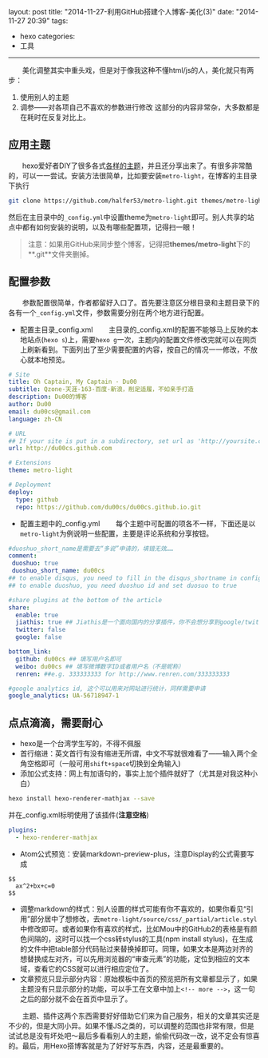 layout: post
title: "2014-11-27-利用GitHub搭建个人博客-美化(3)"
date: "2014-11-27 20:39"
tags:
- hexo
categories:
- 工具
---

　　美化调整其实中重头戏，但是对于像我这种不懂html/js的人，美化就只有两步：
1. 使用别人的主题
2. 调参——对各项自己不喜欢的参数进行修改
这部分的内容非常杂，大多数都是在耗时在反复对比上。

## 应用主题
　　hexo爱好者DIY了很多各式[各样的主题](https://github.com/hexojs/hexo/wiki/Themes)，并且还分享出来了。有很多非常酷的，可以一一尝试。安装方法很简单，比如要安装`metro-light`，在博客的主目录下执行
```sh
git clone https://github.com/halfer53/metro-light.git themes/metro-light
```
然后在主目录中的`_config.yml`中设置theme为`metro-light`即可。别人共享的站点中都有如何安装的说明，以及有哪些配置项，记得扫一眼！
> 注意：如果用GitHub来同步整个博客，记得把**themes/metro-light**下的**.git**文件夹删掉。

## 配置参数
　　参数配置很简单，作者都留好入口了。首先要注意区分根目录和主题目录下的各有一个`_config.yml`文件，参数需要分别在两个地方进行配置。
- 配置主目录_config.xml
　　主目录的_config.xml的配置不能够马上反映的本地站点(`hexo s`)上，需要`hexo g`一次，主题内的配置文件修改完就可以在网页上刷新看到。下面列出了至少需要配置的内容，按自己的情况一一修改，不放心就本地预览。

```yaml
# Site
title: Oh Captain, My Captain - Du00
subtitle: Qzone-天涯-163-百度-新浪，削足适履，不如亲手打造
description: Du00的博客
author: Du00
email: du00cs@gmail.com
language: zh-CN

# URL
## If your site is put in a subdirectory, set url as 'http://yoursite.com/child' and root as '/child/'
url: http://du00cs.github.com

# Extensions
theme: metro-light

# Deployment
deploy:
  type: github
  repo: https://github.com/du00cs/du00cs.github.io.git
```
- 配置主题中的_config.yml
　　每个主题中可配置的项各不一样，下面还是以`metro-light`为例说明一些配置，主要是评论系统和分享按钮。

```yaml
#duoshuo_short_name是需要去“多说”申请的，填错无效……
comment:
 duoshuo: true
 duoshuo_short_name: du00cs
## to enable disqus, you need to fill in the disqus_shortname in config.yml
## to enable duoshuo, you need duoshuo id and set duosuo to true

#share plugins at the bottom of the article
share:
  enable: true
  jiathis: true ## Jiathis是一个面向国内的分享插件，你不会想分享到google/twitter的……
  twitter: false
  google: false

bottom_link:
  github: du00cs ## 填写用户名即可
  weibo: du00cs ## 填写微博数字ID或者用户名（不是昵称）
  renren: ##e.g. 333333333 for http://www.renren.com/333333333

#google analytics id, 这个可以用来对网站进行统计，同样需要申请
google_analytics: UA-56718947-1
```

## 点点滴滴，需要耐心
- hexo是一个台湾学生写的，不得不佩服
- 首行缩进：英文首行有没有缩进无所谓，中文不写就很难看了——输入两个全角空格即可（一般可用`shift+space`切换到全角输入)
- 添加公式支持：网上有加语句的，事实上加个插件就好了（尤其是对我这种小白）
```sh
hexo install hexo-renderer-mathjax --save
```
并在_config.xml标明使用了该插件(**注意空格**)
```yaml
plugins:
  - hexo-renderer-mathjax
```
- Atom公式预览：安装markdown-preview-plus，注意Display的公式需要写成
```
$$
  ax^2+bx+c=0
$$
```
- 调整markdown的样式：别人设置的样式可能有你不喜欢的，如果你看见“引用”部分居中了想修改，去`metro-light/source/css/_partial/article.styl`中修改即可。或者如果你有喜欢的样式，比如Mou中的GitHub2的表格是有颜色间隔的，这时可以找一个css转stylus的工具(npm install stylus)，在生成的文件中把table部分代码贴过来替换掉即可。同理，如果文本是两边对齐的想替换成左对齐，可以先用浏览器的“审查元素”的功能，定位到相应的文本域，查看它的CSS就可以进行相应定位了。
- 文章预览只显示部分内容：原始模板中首页的预览把所有文章都显示了，如果主题没有只显示部分的功能，可以手工在文章中加上`<!-- more -->`，这一句之后的部分就不会在首页中显示了。


　　主题、插件这两个东西需要好好借助它们来为自己服务，相关的文章其实还是不少的，但是大同小异。如果不懂JS之类的，可以调整的范围也非常有限，但是试试总是没有坏处吧～最后多看看别人的主题，偷偷代码改一改，说不定会有惊喜的。最后，用Hexo搭博客就是为了好好写东西，内容，还是最重要的。

